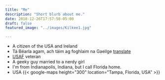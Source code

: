 ```yaml
---
title: "Me"
description: "Short blurb about me."
date: 2018-12-26T17:57:50-05:00
draft: false
featured_image: "../images/Kilkee1.jpg"

---
```


- A citizen of the USA and Ireland
- Tá Béarla agam, ach táim ag foghlaim na Gaeilge [translate](https://translate.google.com/?um=1&ie=UTF-8&hl=en&client=tw-ob#view=home&op=translate&sl=auto&tl=en&text=T%C3%A1%20B%C3%A9arla%20agam%2C%20ach%20t%C3%A1im%20ag%20foghlaim%20na%20Gaeilge)
- [USAF](https://www.airforce.com/) veteran
- A geeky guy married to a nerdy girl
- I'm from Indianapolis, Indiana, but I call Florida home.
-  USA
{{< google-maps height="300" location="Tampa, Florida, USA" >}}